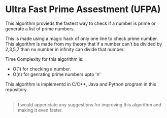 # Ultra Fast Prime Assestment (UFPA)

This algorithm provieds the fastest way to check if a number is prime or generate a list of prime numbers.

This is made using a magic hack of only one line to check prime number.\
This algorithm is made from my theory that if a number can't be divided by 2,3,5,7 than no number in infinity can divide that number.

Time Complexity for this algorithm is:
  - O(1) for checking a number.
  - O(n) for genrating prime numbers upto 'n'

This algorithm is implementd in C/C++, Java and Python program in this repository.
 <br><br>
> I would appericiate any suggestions for improving this algorithm and making it even faster.
